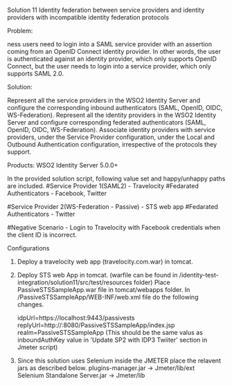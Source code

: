 Solution 11  Identity federation between service providers and identity providers with incompatible identity federation protocols


Problem:

ness users need to login into a SAML service provider with an assertion coming from an OpenID Connect identity provider.
In other words, the user is authenticated against an identity provider, which only supports OpenID Connect, but the user needs to login into a service provider, which only supports SAML 2.0.


Solution:

Represent all the service providers in the WSO2 Identity Server and configure the corresponding inbound authenticators (SAML, OpenID, OIDC, WS-Federation).
Represent all the identity providers in the WSO2 Identity Server and configure corresponding federated authenticators (SAML, OpenID, OIDC, WS-Federation).
Associate identity providers with service providers, under the Service Provider configuration, under the Local and Outbound Authentication configuration, irrespective of the protocols they support.

Products: WSO2 Identity Server 5.0.0+



In the provided solution script, following value set and happy/unhappy paths are included. 
#Service Provider 1(SAML2) - Travelocity
#Fedarated Authenticators - Facebook, Twitter

#Service Provider 2(WS-Federation - Passive) - STS web app
#Fedarated Authenticators - Twitter

#Negative Scenario - Login to Travelocity with Facebook credentials when the client ID is incorrect. 



Configurations

1. Deploy a travelocity web app (travelocity.com.war) in tomcat. 
2. Deploy STS web App in tomcat. (warfile can be found in /identity-test-integration/solution11/src/test/resources folder)
Place PassiveSTSSampleApp.war file in tomcat/webapps folder. In /PassiveSTSSampleApp/WEB-INF/web.xml file do the following changes. 

	idpUrl=https://localhost:9443/passivests
	replyUrl=http://<tomcatHost>:8080/PassiveSTSSampleApp/index.jsp
	realm=PassiveSTSSampleApp (This should be the same valus as inboundAuthKey value in 'Update SP2 with IDP3 Twiiter' section in Jmeter script)


3. Since this solution uses Selenium inside the JMETER place the relavent jars as described below.
plugins-manager.jar -> Jmeter/lib/ext  
Selenium Standalone Server.jar -> Jmeter/lib  
